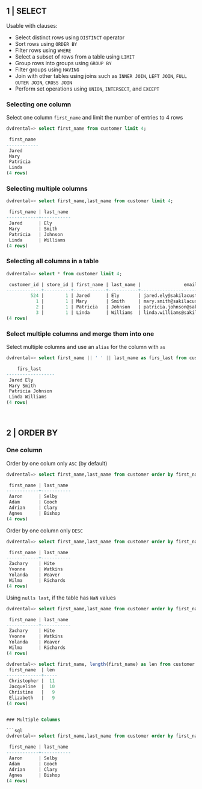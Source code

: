 
## 1 | SELECT 

Usable with clauses:

- Select distinct rows using `DISTINCT` operator
- Sort rows using `ORDER BY`
- Filter rows using `WHERE`
- Select a subset of rows from a table using `LIMIT` 
- Group rows into groups using `GROUP BY`
- Filter groups using `HAVING`
- Join with other tables using joins such as `INNER JOIN`, `LEFT JOIN`, `FULL OUTER JOIN`, `CROSS JOIN`
- Perform set operations using `UNION`, `INTERSECT`, and `EXCEPT`

### Selecting one column 

Select one column `first_name` and limit the number of entries to 4 rows

```sql
dvdrental=> select first_name from customer limit 4;

 first_name 
------------
 Jared
 Mary
 Patricia
 Linda
(4 rows)
```

### Selecting multiple columns

```sql
dvdrental=> select first_name,last_name from customer limit 4;

 first_name | last_name 
------------+-----------
 Jared      | Ely
 Mary       | Smith
 Patricia   | Johnson
 Linda      | Williams
(4 rows)
```

### Selecting all columns in a table

```sql
dvdrental=> select * from customer limit 4;

 customer_id | store_id | first_name | last_name |                email                | address_id | activebool | create_date |       last_update       | active 
-------------+----------+------------+-----------+-------------------------------------+------------+------------+-------------+-------------------------+--------
         524 |        1 | Jared      | Ely       | jared.ely@sakilacustomer.org        |        530 | t          | 2006-02-14  | 2013-05-26 14:49:45.738 |      1
           1 |        1 | Mary       | Smith     | mary.smith@sakilacustomer.org       |          5 | t          | 2006-02-14  | 2013-05-26 14:49:45.738 |      1
           2 |        1 | Patricia   | Johnson   | patricia.johnson@sakilacustomer.org |          6 | t          | 2006-02-14  | 2013-05-26 14:49:45.738 |      1
           3 |        1 | Linda      | Williams  | linda.williams@sakilacustomer.org   |          7 | t          | 2006-02-14  | 2013-05-26 14:49:45.738 |      1
(4 rows)
```

### Select multiple columns and merge them into one

Select multiple columns and use an `alias` for the column with `as`

```sql
dvdrental=> select first_name || ' ' || last_name as firs_last from customer limit 4;

    firs_last     
------------------
 Jared Ely
 Mary Smith
 Patricia Johnson
 Linda Williams
(4 rows)
```

<br>

## 2 | ORDER BY

### One column

Order by one colum only `ASC` (by default)

```sql
dvdrental=> select first_name,last_name from customer order by first_name limit 4;

 first_name | last_name 
------------+-----------
 Aaron      | Selby
 Adam       | Gooch
 Adrian     | Clary
 Agnes      | Bishop
(4 rows)
```

Order by one column only `DESC` 

```sql
dvdrental=> select first_name,last_name from customer order by first_name DESC limit 4;

 first_name | last_name 
------------+-----------
 Zachary    | Hite
 Yvonne     | Watkins
 Yolanda    | Weaver
 Wilma      | Richards
(4 rows)
```

Using `nulls last`, if the table has `NaN` values


```sql
dvdrental=> select first_name,last_name from customer order by first_name DESC nulls last limit 4;

 first_name | last_name 
------------+-----------
 Zachary    | Hite
 Yvonne     | Watkins
 Yolanda    | Weaver
 Wilma      | Richards
(4 rows)
```

```sql
dvdrental=> select first_name, length(first_name) as len from customer order by len DESC limit 4;
 first_name  | len 
-------------+-----
 Christopher |  11
 Jacqueline  |  10
 Christine   |   9
 Elizabeth   |   9
(4 rows)


### Multiple Columns

```sql
dvdrental=> select first_name,last_name from customer order by first_name ASC, last_name DESC limit 4;

 first_name | last_name 
------------+-----------
 Aaron      | Selby
 Adam       | Gooch
 Adrian     | Clary
 Agnes      | Bishop
(4 rows)
```
